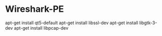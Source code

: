 # Wireshark-PE

apt-get install qt5-default
apt-get install libssl-dev
apt-get install libgtk-3-dev
apt-get install libpcap-dev
